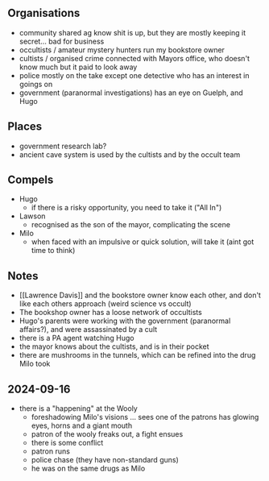 ## Organisations

- community shared ag know shit is up, but they are mostly keeping it secret... bad for business
- occultists / amateur mystery hunters run my bookstore owner
- cultists / organised crime connected with Mayors office, who doesn't know much but it paid to look away
- police mostly on the take except one detective who has an interest in goings on
-  government (paranormal investigations) has an eye on Guelph, and Hugo 
## Places

- government research lab?
- ancient cave system is used by the cultists and by the occult team

## Compels

- Hugo
	- if there is a risky opportunity, you need to take it ("All In")
- Lawson
	- recognised as the son of the mayor, complicating the scene
- Milo
	- when faced with an impulsive or quick solution, will take it (aint got time to think)
## Notes

- [[Lawrence Davis]] and the bookstore owner know each other, and don't like each others approach (weird science vs occult)
- The bookshop owner has a loose network of occultists
- Hugo's parents were working with the government (paranormal affairs?), and were assassinated by a cult
- there is a PA agent watching Hugo
- the mayor knows about the cultists, and is in their pocket
- there are mushrooms in the tunnels, which can be refined into the drug Milo took

## 2024-09-16

- there is a "happening" at the Wooly
	- foreshadowing Milo's visions ... sees one of the patrons has glowing eyes, horns and a giant mouth
	- patron of the wooly freaks out, a fight ensues
	- there is some conflict
	- patron runs
	- police chase (they have non-standard guns)
	- he was on the same drugs as Milo

